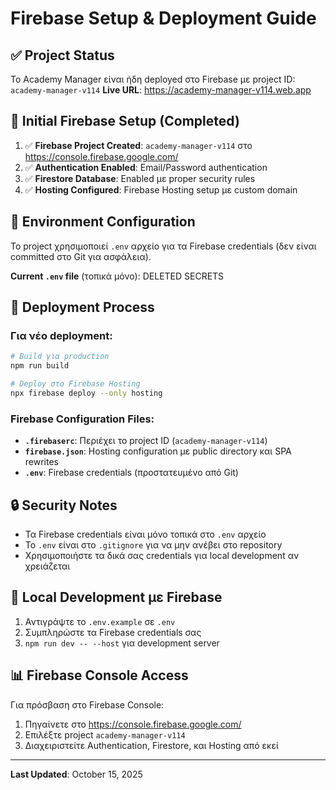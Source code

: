 # Firebase Setup & Deployment Guide

## ✅ Project Status

Το Academy Manager είναι ήδη deployed στο Firebase με project ID: `academy-manager-v114`
**Live URL**: https://academy-manager-v114.web.app

## 🔧 Initial Firebase Setup (Completed)

1. ✅ **Firebase Project Created**: `academy-manager-v114` στο https://console.firebase.google.com/
2. ✅ **Authentication Enabled**: Email/Password authentication
3. ✅ **Firestore Database**: Enabled με proper security rules
4. ✅ **Hosting Configured**: Firebase Hosting setup με custom domain

## 📁 Environment Configuration

Το project χρησιμοποιεί `.env` αρχείο για τα Firebase credentials (δεν είναι committed στο Git για ασφάλεια).

**Current `.env` file** (τοπικά μόνο):
DELETED SECRETS

## 🚀 Deployment Process

### Για νέο deployment:

```bash
# Build για production
npm run build

# Deploy στο Firebase Hosting
npx firebase deploy --only hosting
```

### Firebase Configuration Files:

- **`.firebaserc`**: Περιέχει το project ID (`academy-manager-v114`)
- **`firebase.json`**: Hosting configuration με public directory και SPA rewrites
- **`.env`**: Firebase credentials (προστατευμένο από Git)

## 🔒 Security Notes

- Τα Firebase credentials είναι μόνο τοπικά στο `.env` αρχείο
- Το `.env` είναι στο `.gitignore` για να μην ανέβει στο repository
- Χρησιμοποιήστε τα δικά σας credentials για local development αν χρειάζεται

## 🧪 Local Development με Firebase

1. Αντιγράψτε το `.env.example` σε `.env`
2. Συμπληρώστε τα Firebase credentials σας
3. `npm run dev -- --host` για development server

## 📊 Firebase Console Access

Για πρόσβαση στο Firebase Console:

1. Πηγαίνετε στο https://console.firebase.google.com/
2. Επιλέξτε project `academy-manager-v114`
3. Διαχειριστείτε Authentication, Firestore, και Hosting από εκεί

---

**Last Updated**: October 15, 2025
